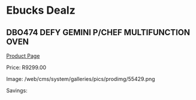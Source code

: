 
# Ebucks Dealz
## DBO474 DEFY GEMINI P/CHEF MULTIFUNCTION OVEN
[Product Page](https://www.ebucks.com/web/shop/productSelected.do?prodId=1232914831&catId=704989856)

Price: R9299.00

Image: /web/cms/system/galleries/pics/prodimg/55429.png

Savings: 


	